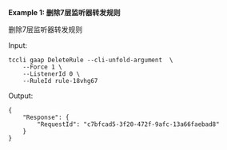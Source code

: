 **Example 1: 删除7层监听器转发规则**

删除7层监听器转发规则

Input: 

```
tccli gaap DeleteRule --cli-unfold-argument  \
    --Force 1 \
    --ListenerId 0 \
    --RuleId rule-18vhg67
```

Output: 
```
{
    "Response": {
        "RequestId": "c7bfcad5-3f20-472f-9afc-13a66faebad8"
    }
}
```

